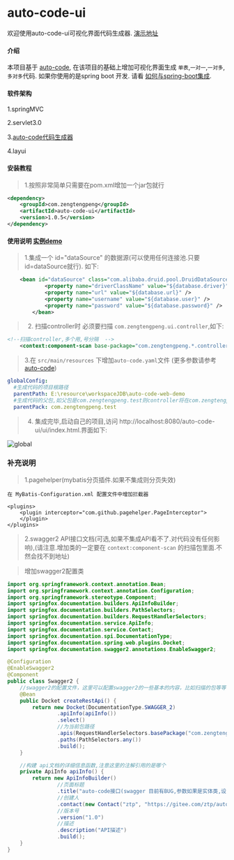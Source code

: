 # auto-code-ui
欢迎使用auto-code-ui可视化界面代码生成器. [演示地址](http://106.13.119.110:8010/auto-code-ui/ui/index.html)
#### 介绍
本项目基于 [auto-code](https://gitee.com/ztp/auto-code),
在该项目的基础上增加可视化界面生成 `单表`,`一对一`,`一对多`,`多对多`代码.
如果你使用的是spring boot 开发. 请看 [如何与spring-boot集成](https://gitee.com/ztp/auto-code-ui-spring-boot-starter).

#### 软件架构

1.springMVC

2.servlet3.0

3.[auto-code代码生成器](https://gitee.com/ztp/auto-code)

4.layui


#### 安装教程

> 1.按照非常简单只需要在pom.xml增加一个jar包就行

```xml
<dependency>
    <groupId>com.zengtengpeng</groupId>
    <artifactId>auto-code-ui</artifactId>
    <version>1.0.5</version>
</dependency>
```


#### 使用说明 [实例demo](https://gitee.com/ztp/auto-code-web-demo)

>1.集成一个 id="dataSource" 的数据源(可以使用任何连接池.只要id=dataSource就行). 如下:
```xml
    <bean id="dataSource" class="com.alibaba.druid.pool.DruidDataSource" init-method="init" destroy-method="close">
    		<property name="driverClassName" value="${database.driver}" />
    		<property name="url" value="${database.url}" />
    		<property name="username" value="${database.user}" />
    		<property name="password" value="${database.password}" />
    	</bean>
```

> 2. 扫描controller时 必须要扫描 `com.zengtengpeng.ui.controller`,如下:
```xml
<!--扫描controller,多个用,号分隔  -->
	<context:component-scan base-package="com.zengtengpeng.*.controller,com.zengtengpeng.ui.controller" />
```


> 3.在 `src/main/resources` 下增加`auto-code.yaml`文件  (更多参数请参考 [auto-code](https://gitee.com/ztp/auto-code#3))
```yaml
globalConfig:
  #生成代码的项目根路径
  parentPath: E:\resource\workspaceJDB\auto-code-web-demo
  #生成代码的父包,如父包是com.zengtengpeng.test则controller将在com.zengtengpeng.test.controller下.bean,service,dao同理
  parentPack: com.zengtengpeng.test
```

> 4. 集成完毕,启动自己的项目,访问 http://localhost:8080/auto-code-ui/ui/index.html.界面如下:

![global](http://images.zengtengpeng.com/auto-code-ui/global.png)


### 补充说明

>1.pagehelper(mybatis分页插件.如果不集成则分页失效)

    在 MyBatis-Configuration.xml 配置文件中增加拦截器
    
    <plugins>
        <plugin interceptor="com.github.pagehelper.PageInterceptor">
        </plugin>
    </plugins>
    
>2.swagger2 API接口文档(可选,如果不集成API看不了.对代码没有任何影响),(请注意.增加类的一定要在 `context:component-scan` 的扫描包里面.不然会找不到地址)

> 增加swagger2配置类

```java
import org.springframework.context.annotation.Bean;
import org.springframework.context.annotation.Configuration;
import org.springframework.stereotype.Component;
import springfox.documentation.builders.ApiInfoBuilder;
import springfox.documentation.builders.PathSelectors;
import springfox.documentation.builders.RequestHandlerSelectors;
import springfox.documentation.service.ApiInfo;
import springfox.documentation.service.Contact;
import springfox.documentation.spi.DocumentationType;
import springfox.documentation.spring.web.plugins.Docket;
import springfox.documentation.swagger2.annotations.EnableSwagger2;

@Configuration
@EnableSwagger2
@Component
public class Swagger2 {
    //swagger2的配置文件，这里可以配置swagger2的一些基本的内容，比如扫描的包等等
    @Bean
    public Docket createRestApi() {
        return new Docket(DocumentationType.SWAGGER_2)
                .apiInfo(apiInfo())
                .select()
                //为当前包路径
                .apis(RequestHandlerSelectors.basePackage("com.zengtengpeng"))
                .paths(PathSelectors.any())
                .build();
    }

    //构建 api文档的详细信息函数,注意这里的注解引用的是哪个
    private ApiInfo apiInfo() {
        return new ApiInfoBuilder()
                //页面标题
                .title("auto-code接口(swagger 目前有BUG,参数如果是实体类,设置忽略该参数不起作用.所以请忽略下面 (*.*) 带点的参数,这些参数不会被使用)")
                //创建人
                .contact(new Contact("ztp", "https://gitee.com/ztp/auto-code", "744489075@qq.com"))
                //版本号
                .version("1.0")
                //描述
                .description("API描述")
                .build();
    }
}
```